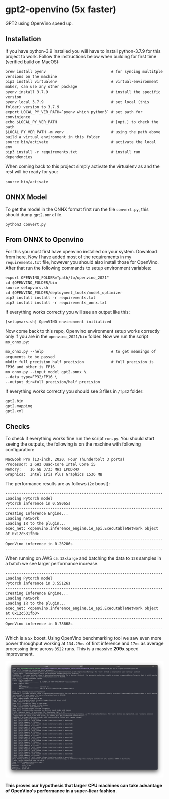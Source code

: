 # gpt2-openvino (5x faster)
GPT2 using OpenVino speed up.

## Installation

If you have python-3.9 installed you will have to install python-3.7.9 for this project to work. Follow the instructions below when building for first time (verified build on MacOS):
```
brew install pyenv                             # for syncing multitple versions on the machine
pip3 install virtualenv                        # virtual-environment maker, can use any other package
pyenv install 3.7.9                            # install the specific version
pyenv local 3.7.9                              # set local (this folder) version to 3.7.9
export LOCAL_PY_VER_PATH=`pyenv which python3` # set path for convinience
echo $LOCAL_PY_VER_PATH                        # [opt.] to check the path
$LOCAL_PY_VER_PATH -m venv .                   # using the path above build a virtual environment in this folder
source bin/activate                            # activate the local env
pip3 install -r requirements.txt               # install run dependencies
```

When coming back to this project simply activate the virtualenv as and the rest will be ready for you:
```
source bin/activate
```

## ONNX Model

To get the model in the ONNX format first run the file `convert.py`, this should dump `gpt2.onnx` file.
```
python3 convert.py
```

## From ONNX to Openvino

For this you must first have openvino installed on your system. Download from [here](https://software.intel.com/en-us/openvino-toolkit). Now I have added most of the requirements in my `requirements.txt` file, however you should also install those for OpenVino. After that run the following commands to setup environment variables:
```
export OPENVINO_FOLDER="path/to/openvino_2021"
cd $OPENVINO_FOLDER/bin
source setupvars.sh
cd $OPENVINO_FOLDER/deployment_tools/model_optimizer
pip3 install install -r requirements.txt
pip3 install install -r requirements_onnx.txt
```

If everything works correctly you will see an output like this:
```
[setupvars.sh] OpenVINO environment initialized
```

Now come back to this repo, Openvino environment setup works correctly only if you are in the `openvino_2021/bin` folder. Now we run the script `mo_onnx.py`:
```
mo_onnx.py --help                              # to get meanings of arguments to be passed
mkdir full_precision half_precision            # full_precision is FP36 and other is FP16
mo_onnx.py --input_model gpt2.onnx \
--data_type=FP32/FP16 \
--output_dir=full_precision/half_precision
```

If everything works correctly you should see 3 files in `/fp32` folder:
```
gpt2.bin
gpt2.mapping
gpt2.xml
```

## Checks

To check if everything works fine run the script `run.py`. You should start seeing the outputs, the following is on the machine with following configuration:
```
MacBook Pro (13-inch, 2020, Four Thunderbolt 3 ports)
Processor: 2 GHz Quad-Core Intel Core i5
Memory:    16 GB 3733 MHz LPDDR4X
Graphics:  Intel Iris Plus Graphics 1536 MB
```
The performance results are as follows (`2x` boost):
```
----------------------------------------------------------------------
Loading Pytorch model
Pytorch inference in 0.59065s
----------------------------------------------------------------------
Creating Inference Engine...
Loading network
Loading IR to the plugin...
exec_net: <openvino.inference_engine.ie_api.ExecutableNetwork object at 0x12c531fb0>
----------------------------------------------------------------------
OpenVino inference in 0.26206s
----------------------------------------------------------------------
```

When running on AWS `c5.12xlarge` and batching the data to `128` samples in a batch we see larger performance increase.
```
----------------------------------------------------------------------
Loading Pytorch model
Pytorch inference in 3.55126s
----------------------------------------------------------------------
Creating Inference Engine...
Loading network
Loading IR to the plugin...
exec_net: <openvino.inference_engine.ie_api.ExecutableNetwork object at 0x12c531fb0>
----------------------------------------------------------------------
OpenVino inference in 0.78668s
----------------------------------------------------------------------
```
Which is a `5x` boost. Using OpenVino benchmarking tool we saw even more power throughput working at `134.29ms` of first inference and `17ms` as average processing time across `3522` runs. This is a massive **209x** speed improvement.

<img src="./image.png">

**This proves our hypothesis that larger CPU machines can take advantage of OpenVino's performance in a super-liear fashion.**
